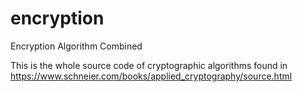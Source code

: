 # encryption
Encryption Algorithm Combined

This is the whole source code of cryptographic algorithms found in https://www.schneier.com/books/applied_cryptography/source.html
